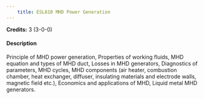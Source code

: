 ```yaml
---
    title: ESL810 MHD Power Generation
---
```

**Credits:** 3 (3-0-0)



#### Description 
Principle of MHD power generation, Properties of working fluids, MHD equation and types of MHD duct, Losses in MHD generators, Diagnostics of parameters, MHD cycles, MHD components (air heater, combustion chamber, heat exchanger, diffuser, insulating materials and electrode walls, magnetic field etc.), Economics and applications of MHD, Liquid metal MHD generators.